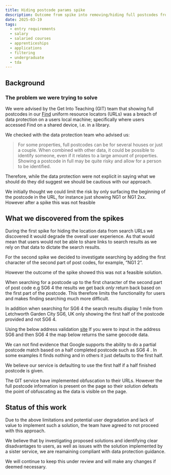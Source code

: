 ```yaml
---
title: Hiding postcode params spike
description: Outcome from spike into removing/hiding full postcodes from Find due to data protection
date: 2025-03-19
tags:
  - entry requirements
  - salary
  - salaried courses
  - apprenticeships
  - applications
  - filtering
  - undergraduate
  - tda
---
```


## Background

### The problem we were trying to solve

We were advised by the Get Into Teaching (GIT) team that showing full postcodes in our [Find](https://find-teacher-training-courses.service.gov.uk/) uniform resource locators (URLs) was a breach of data protection on a users local machine; specifically where users accessed Find on a shared device, i.e. in a library.

We checked with the data protection team who advised us:

> For some properties, full postcodes can be for several houses or just a couple. When combined with other data, it could be possible to identify someone, even if it relates to a large amount of properties.
> Showing a postcode in full may be quite risky and allow for a person to be identified.

Therefore, while the data protection were not explicit in saying what we should do they did suggest we should be cautious with our approach.

We initially thought we could limit the risk by only surfacing the beginning of the postcode in the URL, for instance just showing NG1 or NG1 2xx. However after a spike this was not feasible

## What we discovered from the spikes

During the first spike for hiding the location data from search URLs we discovered it would degrade the overall user experience. As that would mean that users would not be able to share links to search results as we rely on that data to dictate the search results.

For the second spike we decided to investigate searching by adding the first character of the second part of post codes, for example, “NG1 2”.

However the outcome of the spike showed this was not a feasible solution.

When searching for a postcode up to the first character of the second part of post code e.g SG6 4 the results we get back *only* return back based on the first part of the postcode. This therefore limits the functionality for users and makes finding searching much more difficult.

In addition when searching for SG6 4 the search results display 1 mile from Letchworth Garden City SG6, UK only showing the first half of the postcode provided and not SG6 4.

Using the below address validation [site](https://developers.google.com/maps/documentation/address-validation/demo) If you were to input in the address SG6 and then SG6 4 the map below returns the same geocode data.

We can not find evidence that Google supports the ability to do a partial postcode match based on a half completed postcode such as SG6 4 . In some examples it finds nothing and in others it just defaults to the first half.

We believe our service is defaulting to use the first half if a half finished postcode is given.

The GIT service have implemented obfuscation to their URLs. However the full postcode information is present on the page so their solution defeats the point of obfuscating as the data is visible on the page.

## Status of this work

Due to the above limitations and potential user degradation and lack of value to implement such a solution, the team have agreed to not proceed with this approach.

We believe that by investigating proposed solutions and identifying clear disadvantages to users, as well as issues with the solution implemented by a sister service, we are reamaining compliant with data protection guidance.

We will continue to keep this under review and will make any changes if deemed necessary.
